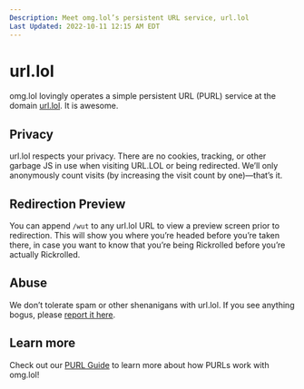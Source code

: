 ```yaml
---
Description: Meet omg.lol’s persistent URL service, url.lol  
Last Updated: 2022-10-11 12:15 AM EDT
---
```


# url.lol

omg.lol lovingly operates a simple persistent URL (PURL) service at the domain [url.lol](https://url.lol). It is awesome.

## Privacy

url.lol respects your privacy. There are no cookies, tracking, or other garbage JS in use when visiting URL.LOL or being redirected. We’ll only anonymously count visits (by increasing the visit count by one)—that’s it.

## Redirection Preview

You can append `/wut` to any url.lol URL to view a preview screen prior to redirection. This will show you where you’re headed before you’re taken there, in case you want to know that you’re being Rickrolled before you’re actually Rickrolled.

## Abuse

We don’t tolerate spam or other shenanigans with url.lol. If you see anything bogus, please <a href="mailto:abuse@omg.lol">report it here</a>.

## Learn more

Check out our [PURL Guide](/info/purl-guide) to learn more about how PURLs work with omg.lol!
